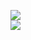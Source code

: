 [![](https://img.shields.io/badge/Made%20With-Github%20Spray-lightgrey.svg?style=for-the-badge&logo=github)](https://github.com/Annihil/github-spray#28554)  
[![](https://i.imgur.com/2DrTn0Z.gif)](https://github.com/Annihil/github-spray)